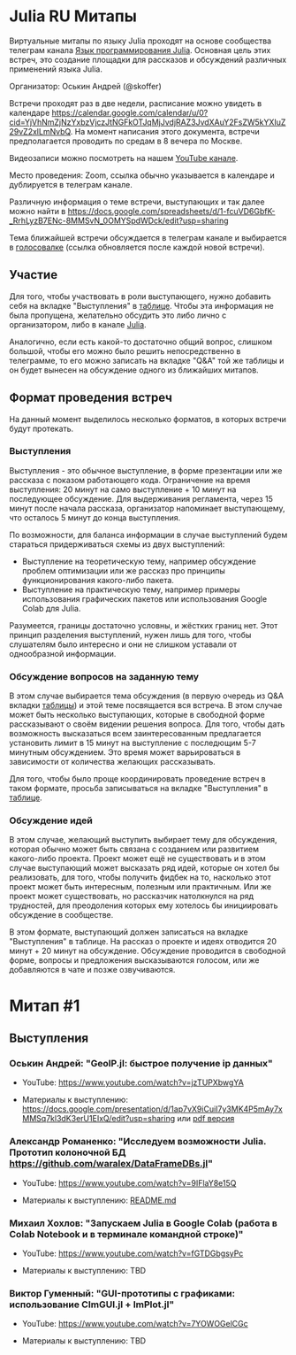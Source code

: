 # Julia RU Митапы

Виртуальные митапы по языку Julia проходят на основе сообщества телеграм канала [Язык программирования Julia](https://t.me/JuliaLanguage). Основная цель этих встреч, это создание площадки для рассказов и обсуждений различных применений языка Julia.

Организатор: Оськин Андрей (@skoffer)

Встречи проходят раз в две недели, расписание можно увидеть в календаре https://calendar.google.com/calendar/u/0?cid=YjVhNmZjNzYxbzVjczJtNGFkOTJqMjJvdjRAZ3JvdXAuY2FsZW5kYXIuZ29vZ2xlLmNvbQ. На момент написания этого документа, встречи предполагается проводить по средам в 8 вечера по Москве.

Видеозаписи можно посмотреть на нашем [YouTube канале](https://www.youtube.com/channel/UCnAz78fQXN4dDhP--XVPsFw).

Место проведения: Zoom, ссылка обычно указывается в календаре и дублируется в телеграм канале. 

Различную информация о теме встречи, выступающих и так далее можно найти в https://docs.google.com/spreadsheets/d/1-fcuVD6GbfK-_RrhLyzB7ENc-8MMSvN_0OMYSpdWDck/edit?usp=sharing

Тема ближайшей встречи обсуждается в телеграм канале и выбирается в [голосовалке](https://forms.gle/ceXdiu2bkh3DUZ9k6) (ссылка обновляется после каждой новой встречи).

## Участие

Для того, чтобы участвовать в роли выступающего, нужно добавить себя на вкладке "Выступления" в [таблице](https://docs.google.com/spreadsheets/d/1-fcuVD6GbfK-_RrhLyzB7ENc-8MMSvN_0OMYSpdWDck/edit?usp=sharing). Чтобы эта информация не была пропущена, желательно обсудить это либо лично с организатором, либо в канале [Julia](https://t.me/JuliaLanguage).

Аналогично, если есть какой-то достаточно общий вопрос, слишком большой, чтобы его можно было решить непосредственно в телеграмме, то его можно записать на вкладке "Q&A" той же таблицы и он будет вынесен на обсуждение одного из ближайших митапов.

## Формат проведения встреч

На данный момент выделилось несколько форматов, в которых встречи будут протекать.

### Выступления

Выступления - это обычное выступление, в форме презентации или же рассказа с показом работающего кода. Ограничение на время выступления: 20 минут на само выступление + 10 минут на последующее обсуждение. Для выдерживания регламента, через 15 минут после начала рассказа, организатор напоминает выступающему, что осталось 5 минут до конца выступления.

По возможности, для баланса информации в случае выступлений будем стараться придерживаться схемы из двух выступлений:
* Выступление на теоретическую тему, например обсуждение проблем оптимизации или же рассказ про принципы функционирования какого-либо пакета.
* Выступление на практическую тему, например примеры использования графических пакетов или использования Google Colab для Julia.

Разумеется, границы достаточно условны, и жёстких границ нет. Этот принцип разделения выступлений, нужен лишь для того, чтобы слушателям было интересно и они не слишком уставали от однообразной информации.

### Обсуждение вопросов на заданную тему

В этом случае выбирается тема обсуждения (в первую очередь из Q&A вкладки [таблицы](https://docs.google.com/spreadsheets/d/1-fcuVD6GbfK-_RrhLyzB7ENc-8MMSvN_0OMYSpdWDck/edit?usp=sharing)) и этой теме посвящается вся встреча. В этом случае может быть несколько выступающих, которые в свободной форме рассказывают о своём видении решения вопроса. Для того, чтобы дать возможность высказаться всем заинтересованным предлагается установить лимит в 15 минут на выступление с последющим 5-7 минутным обсуждением. Это время может варьироваться в зависимости от количества желающих рассказывать.

Для того, чтобы было проще координировать проведение встреч в таком формате, просьба записываться на вкладке "Выступления" в [таблице](https://docs.google.com/spreadsheets/d/1-fcuVD6GbfK-_RrhLyzB7ENc-8MMSvN_0OMYSpdWDck/edit?usp=sharing).

### Обсуждение идей

В этом случае, желающий выступить выбирает тему для обсуждения, которая обычно может быть связана с созданием или развитием какого-либо проекта. Проект может ещё не существовать и в этом случае выступающий может высказать ряд идей, которые он хотел бы реализовать, для того, чтобы получить фидбек на то, насколько этот проект может быть интересным, полезным или практичным. Или же проект может существовать, но рассказчик натолкнулся на ряд трудностей, для преодоления которых ему хотелось бы инициировать обсуждение в сообществе.

В этом формате, выступающий должен записаться на вкладке "Выступления" в таблице. На рассказ о проекте и идеях отводится 20 минут + 20 минут на обсуждение. Обсуждение проводится в свободной форме, вопросы и предложения высказываются голосом, или же добавляются в чате и позже озвучиваются.


# Митап #1

## Выступления

### Оськин Андрей: "GeoIP.jl: быстрое получение ip данных"

* YouTube: https://www.youtube.com/watch?v=jzTUPXbwgYA

* Материалы к выступлению: https://docs.google.com/presentation/d/1ap7vX9iCuiI7y3MK4P5mAy7xMMSq7kl3dK3erU1EIxQ/edit?usp=sharing или [pdf версия](data/meetup_1/geoip/GeoIP_jl.pdf)

### Александр Романенко: "Исследуем возможности Julia. Прототип колоночной БД https://github.com/waralex/DataFrameDBs.jl"

* YouTube: https://www.youtube.com/watch?v=9IFlaY8e15Q

* Материалы к выступлению: [README.md](data/meetup_1/dataframedbs/README.md)

### Михаил Хохлов: "Запускаем Julia в Google Colab (работа в Colab Notebook и в терминале командной строке)"

* YouTube: https://www.youtube.com/watch?v=fGTDGbgsyPc

* Материалы к выступлению: TBD

### Виктор Гуменный: "GUI-прототипы с графиками: использование CImGUI.jl + ImPlot.jl"

* YouTube: https://www.youtube.com/watch?v=7YOWOGelCGc

* Материалы к выступлению: TBD
